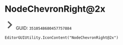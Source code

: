 # NodeChevronRight@2x
![](/img/NodeChevronRight@2x.png)
GUID: `3510548680457757884`
```
EditorGUIUtility.IconContent("NodeChevronRight@2x")
```
